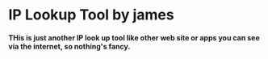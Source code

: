 # IP Lookup Tool by james

#### THis is just another IP look up tool like other web site or apps you can see via the internet, so nothing's fancy.